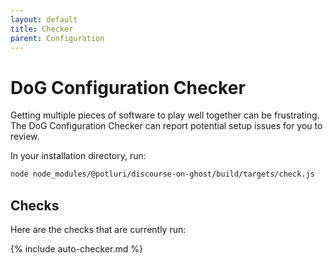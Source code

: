 ```yaml
---
layout: default
title: Checker
parent: Configuration
---
```


# DoG Configuration Checker

Getting multiple pieces of software to play well together can be frustrating. The DoG Configuration Checker can report potential setup issues for you to review.

In your installation directory, run:

```bash
node node_modules/@potluri/discourse-on-ghost/build/targets/check.js
```

## Checks

Here are the checks that are currently run:

{% include auto-checker.md %}
